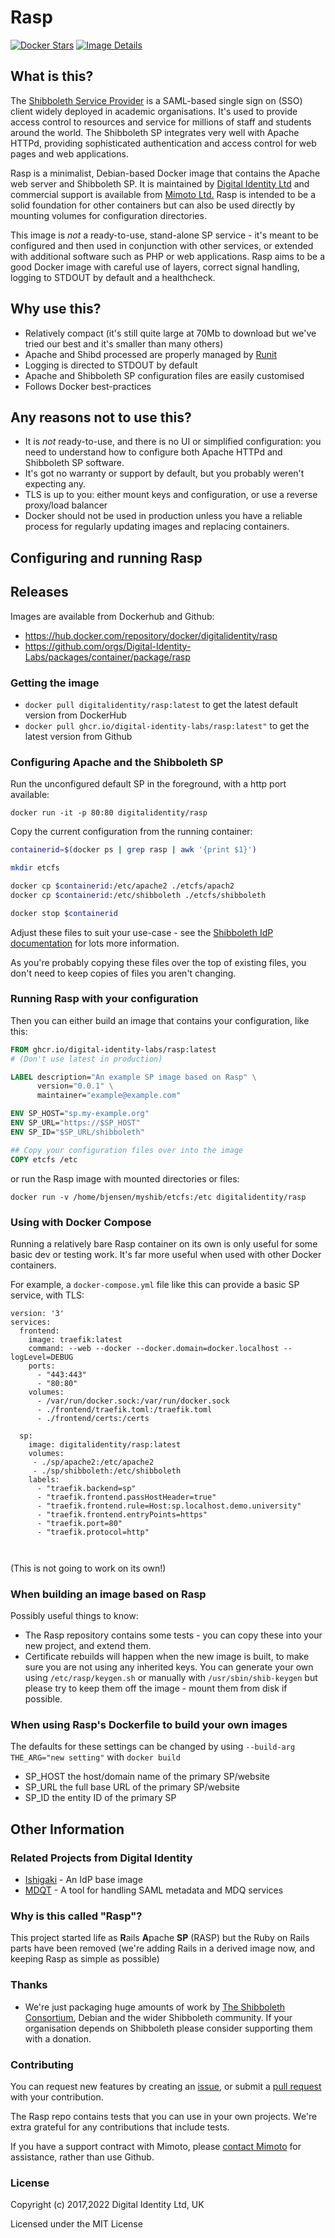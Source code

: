 # Rasp

[![Docker Stars](https://img.shields.io/docker/stars/digitalidentity/Rasp.svg)](https://hub.docker.com/r/digitalidentity/Rasp/)
[![Image Details](https://images.microbadger.com/badges/image/digitalidentity/Rasp.svg)](https://microbadger.com/images/digitalidentity/Rasp "Get your own image badge on microbadger.com")

## What is this?

The [Shibboleth Service Provider](https://www.shibboleth.net/products/) is a SAML-based single
sign on (SSO) client widely deployed in academic organisations. It's used to provide access control to resources
and service for millions of staff and students around the world. The Shibboleth SP integrates very well with 
Apache HTTPd, providing sophisticated authentication and access control for web pages and web applications.

Rasp is a minimalist, Debian-based Docker image that contains the Apache web server and Shibboleth SP. It is maintained
by [Digital Identity Ltd](http://digitalidentity.ltd.uk/) and commercial support is available from [Mimoto Ltd.](http://mimoto.co.uk/)
Rasp is intended to be a solid foundation for other containers but can also be used directly by mounting volumes for
configuration directories.

This image is *not* a ready-to-use, stand-alone SP service - it's meant to be configured and then used in conjunction
with other services, or extended with additional software such as PHP or web applications. Rasp aims to be a good Docker image with careful use of layers, correct signal handling,
logging to STDOUT by default and a healthcheck.

## Why use this?

* Relatively compact (it's still quite large at 70Mb to download but we've tried our best and it's smaller than many others)
* Apache and Shibd processed are properly managed by [Runit](http://smarden.org/runit/)
* Logging is directed to STDOUT by default
* Apache and Shibboleth SP configuration files are easily customised
* Follows Docker best-practices

## Any reasons not to use this?

* It is *not* ready-to-use, and there is no UI or simplified configuration: you need to understand how to configure
  both Apache HTTPd and Shibboleth SP software.
* It's got no warranty or support by default, but you probably weren't expecting any.
* TLS is up to you: either mount keys and configuration, or use a reverse proxy/load balancer
* Docker should not be used in production unless you have a reliable process for regularly updating images and replacing
  containers. 

## Configuring and running Rasp

## Releases

Images are available from Dockerhub and Github:

* https://hub.docker.com/repository/docker/digitalidentity/rasp
* https://github.com/orgs/Digital-Identity-Labs/packages/container/package/rasp


### Getting the image

* `docker pull digitalidentity/rasp:latest` to get the latest default version from DockerHub
* `docker pull ghcr.io/digital-identity-labs/rasp:latest"` to get the latest version from Github

### Configuring Apache and the Shibboleth SP

Run the unconfigured default SP in the foreground, with a http port available:

`docker run -it -p 80:80 digitalidentity/rasp`

Copy the current configuration from the running container:

```bash
containerid=$(docker ps | grep rasp | awk '{print $1}')

mkdir etcfs

docker cp $containerid:/etc/apache2 ./etcfs/apach2
docker cp $containerid:/etc/shibboleth ./etcfs/shibboleth

docker stop $containerid
```

Adjust these files to suit your use-case - see the
[Shibboleth IdP documentation](https://wiki.shibboleth.net/confluence/display/IDP4/Home) for lots more information.

As you're probably copying these files over the top of existing files, you don't need to keep copies of files you aren't
changing.

### Running Rasp with your configuration

Then you can either build an image that contains your configuration, like this:

```dockerfile
FROM ghcr.io/digital-identity-labs/rasp:latest
# (Don't use latest in production)

LABEL description="An example SP image based on Rasp" \
      version="0.0.1" \
      maintainer="example@example.com"

ENV SP_HOST="sp.my-example.org"
ENV SP_URL="https://$SP_HOST"
ENV SP_ID="$SP_URL/shibboleth"

## Copy your configuration files over into the image
COPY etcfs /etc

```

or run the Rasp image with mounted directories or files:

`docker run -v /home/bjensen/myshib/etcfs:/etc digitalidentity/rasp`

### Using with Docker Compose

Running a relatively bare Rasp container on its own is only useful for some basic dev or testing work. It's far more
useful when used with other Docker containers.

For example, a `docker-compose.yml` file like this can provide a basic SP service, with TLS:

```docker-compose
version: '3'
services:
  frontend:
    image: traefik:latest
    command: --web --docker --docker.domain=docker.localhost --logLevel=DEBUG
    ports:
      - "443:443"
      - "80:80"
    volumes:
      - /var/run/docker.sock:/var/run/docker.sock
      - ./frontend/traefik.toml:/traefik.toml
      - ./frontend/certs:/certs

  sp:
    image: digitalidentity/rasp:latest
    volumes:
     - ./sp/apache2:/etc/apache2
     - ./sp/shibboleth:/etc/shibboleth
    labels:
      - "traefik.backend=sp"
      - "traefik.frontend.passHostHeader=true"
      - "traefik.frontend.rule=Host:sp.localhost.demo.university"
      - "traefik.frontend.entryPoints=https"
      - "traefik.port=80"
      - "traefik.protocol=http"

   
```

(This is not going to work on its own!)

### When building an image based on Rasp

Possibly useful things to know:

* The Rasp repository contains some tests - you can copy these into your new project, and extend them.
* Certificate rebuilds will happen when the new image is built, to make sure you are not using any inherited
  keys. You can generate your own using `/etc/rasp/keygen.sh` or manually with `/usr/sbin/shib-keygen` but please
  try to keep them off the image - mount them from disk if possible.

### When using Rasp's Dockerfile to build your own images

The defaults for these settings can be changed by using `--build-arg THE_ARG="new setting"` with `docker build`

*  SP_HOST the host/domain name of the primary SP/website
*  SP_URL the full base URL of the primary SP/website
*  SP_ID the entity ID of the primary SP

## Other Information

### Related Projects from Digital Identity

* [Ishigaki](https://github.com/Digital-Identity-Labs/ishigaki) - An IdP base image 
* [MDQT](https://github.com/Digital-Identity-Labs/mdqt) - A tool for handling SAML metadata and MDQ services

### Why is this called "Rasp"?

This project started life as **R**ails **A**pache **SP** (RASP) but the Ruby on Rails parts have been removed 
(we're adding Rails in a derived image now, and keeping Rasp as simple as possible)

### Thanks

* We're just packaging huge amounts of work by [The Shibboleth Consortium](https://www.shibboleth.net/consortium/),
  Debian and the wider Shibboleth community. If your organisation depends on Shibboleth please consider supporting them with a
  donation.

### Contributing

You can request new features by creating an [issue](https://github.com/Digital-Identity-Labs/rasp/issues), or submit
a [pull request](https://github.com/Digital-Identity-Labs/rasp/pulls) with your contribution.

The Rasp repo contains tests that you can use in your own projects. We're extra grateful for any contributions that
include tests.

If you have a support contract with Mimoto, please [contact Mimoto](http://mimoto.co.uk/contact/) for assistance, rather
than use Github.

### License

Copyright (c) 2017,2022 Digital Identity Ltd, UK

Licensed under the MIT License
